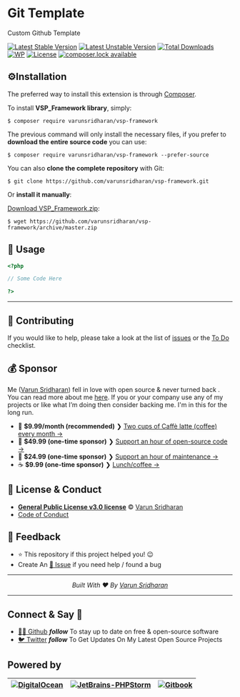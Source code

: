 # Git Template
Custom Github Template

[![Latest Stable Version][latest-stable-version-img]][lsvl]
[![Latest Unstable Version][latest-Unstable-version-img]][luvl]
[![Total Downloads][total-downloads-img]][tdl]
[![WP][wpcs-img]][wpcsl]
[![License][license-img]][licenselink]
[![composer.lock available][composerlock-img]][composerlocklink]

## ⚙️Installation
The preferred way to install this extension is through [Composer][composer].

To install **VSP_Framework library**, simply:

    $ composer require varunsridharan/vsp-framework

The previous command will only install the necessary files, if you prefer to **download the entire source code** you can use:

    $ composer require varunsridharan/vsp-framework --prefer-source

You can also **clone the complete repository** with Git:

    $ git clone https://github.com/varunsridharan/vsp-framework.git

Or **install it manually**:

[Download VSP_Framework.zip][downloadzip]:

    $ wget https://github.com/varunsridharan/vsp-framework/archive/master.zip

## 🚀 Usage

```php
<?php

// Some Code Here

?>
```
---

## 🤝 Contributing
If you would like to help, please take a look at the list of [issues](issues/) or the [To Do](#-todo) checklist.

## 💰 Sponsor
Me ([Varun Sridharan][twitter])  fell in love with open source & never turned back . 
You can read more about me [here](website). If you or your company use any of my projects or like what I’m doing then consider backing me. I'm in this for the long run.

- 🌟  **$9.99/month (recommended)** ❯ [Two cups of Caffè latte (coffee) every month →](https://go.svarun.dev/buymeacoffee/)
- 🚀  **$49.99 (one-time sponsor)** ❯ [Support an hour of open-source code →](https://go.svarun.dev/paypal/)
- 🔰  **$24.99 (one-time sponsor)** ❯ [Support an hour of maintenance →](https://go.svarun.dev/paypal/)
- ☕️  **$9.99 (one-time sponsor)** ❯ [Lunch/coffee →](https://go.svarun.dev/paypal/)

## 📝 License & Conduct
- [**General Public License v3.0 license**](LICENSE) © [Varun Sridharan](website)
- [Code of Conduct](code-of-conduct.md)

## 📣 Feedback
- ⭐ This repository if this project helped you! :wink:
- Create An [🔧 Issue](issues/) if you need help / found a bug

---

<p align="center">
<i>Built With ♥ By <a href="https://go.svarun.dev/twitter"  target="_blank" rel="noopener noreferrer">Varun Sridharan</a></i>
</p>

---

## Connect & Say 👋
- [👨‍💻 Github](https://go.svarun.dev/github) ***follow*** To stay up to date on free & open-source software
- [🐦 Twitter](https://go.svarun.dev/twitter) ***follow*** To Get Updates On My Latest Open Source Projects

## Powered by
| [![DigitalOcean][digitalocean-logo]][digitalocean-ref] | [![JetBrains-PHPStorm][phpstorm-logo]][phpstorm-ref] | [![Gitbook][gitbook-logo]][gitbook-ref] |
| --- | --- | --- |

[twitter]: https://go.svarun.dev/sm/twitter/
[email]: https://go.svarun.dev/contact/email/
[website]: https://go.svarun.dev/website/
[composer]: https://go.svarun.dev/composer/
[downloadzip]:https://github.com/varunsridharan/vsp-framework/archive/master.zip

[latest-stable-version-img]: https://poser.pugx.org/varunsridharan/php-autoloader/version
[latest-Unstable-version-img]: https://poser.pugx.org/varunsridharan/php-autoloader/v/unstable
[total-downloads-img]: https://poser.pugx.org/varunsridharan/php-autoloader/downloads
[Latest-Unstable-version-img]: https://poser.pugx.org/varunsridharan/php-autoloader/v/unstable
[wpcs-img]: https://img.shields.io/badge/WordPress-Standar-1abc9c.svg
[license-img]: https://poser.pugx.org/varunsridharan/php-autoloader/license
[composerlock-img]: https://poser.pugx.org/varunsridharan/php-autoloader/composerlock

[lsvl]: https://packagist.org/packages/varunsridharan/php-autoloader
[luvl]: https://packagist.org/packages/varunsridharan/php-autoloader
[tdl]: https://packagist.org/packages/varunsridharan/php-autoloader
[wpcsl]: https://github.com/WordPress-Coding-Standards/WordPress-Coding-Standards/
[licenselink]: https://packagist.org/packages/varunsridharan/php-autoloader
[composerlocklink]: https://packagist.org/packages/varunsridharan/php-autoloader

<!-- Powered By -->
[digitalocean-ref]: https://go.svarun.dev/powered/digitalocean/
[digitalocean-logo]: https://cdn.svarun.dev/common/digitalocean/icon-small.png?v=1

[phpstorm-ref]: https://go.svarun.dev/powered/jetbrains/
[phpstorm-logo]: https://cdn.svarun.dev/common/jetbrains/phpstorm/icon-small.png?v=1

[gitbook-ref]: https://go.svarun.dev/powered/gitbook/
[gitbook-logo]: https://cdn.svarun.dev/common/gitbook/icon-small.png?v=1


